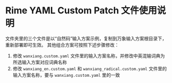 # Rime YAML Custom Patch 文件使用说明

文件夹里的三个文件是以“自然码”输入方案示例，复制到万象输入方案根目录下，重新部署即可生效。
其他组合方案可按照下述步骤修改：

1. 修改 `wanxiang.custom.yaml` 文件里的输入方案名称，并修改中英混输词典为所选输入方案对应词典名称
2. 修改 `wanxiang_en.custom.yaml` 和 `wanxiang_radical.custom.yaml` 文件里的输入方案名称，要与 `wanxiang.custom.yaml` 里的一致